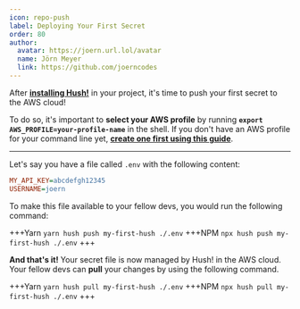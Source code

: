 ```yaml
---
icon: repo-push
label: Deploying Your First Secret
order: 80
author:
  avatar: https://joern.url.lol/avatar
  name: Jörn Meyer
  link: https://github.com/joerncodes
---
```


After **[installing Hush!](/getting-started/installation)** in your project, it's time to push your first secret to the AWS cloud!

To do so, it's important to **select your AWS profile** by running **`export AWS_PROFILE=your-profile-name`** in the shell. If you don't have an AWS profile for your command line yet, **[create one first using this guide](https://gist.github.com/joerncodes/6d96114dbbd84f3acd70a2ddb9f056b1)**.

---

Let's say you have a file called `.env` with the following content:

```ini
MY_API_KEY=abcdefgh12345
USERNAME=joern
```

To make this file available to your fellow devs, you would run the following command:

+++Yarn
`yarn hush push my-first-hush ./.env`
+++NPM
`npx hush push my-first-hush ./.env`
+++

**And that's it!** Your secret file is now managed by Hush! in the AWS cloud. Your fellow devs can **pull** your changes by using the following command.

+++Yarn
`yarn hush pull my-first-hush ./.env`
+++NPM
`npx hush pull my-first-hush ./.env`
+++
